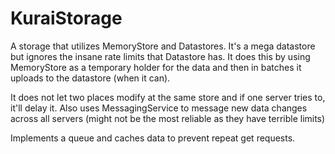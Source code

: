 # KuraiStorage

A storage that utilizes MemoryStore and Datastores. It's a mega datastore but ignores the insane rate limits that Datastore has.
It does this by using MemoryStore as a temporary holder for the data and then in batches it uploads to the datastore (when it can).

It does not let two places modify at the same store and if one server tries to, it'll delay it.
Also uses MessagingService to message new data changes across all servers (might not be the most reliable as they have terrible limits)

Implements a queue and caches data to prevent repeat get requests.
